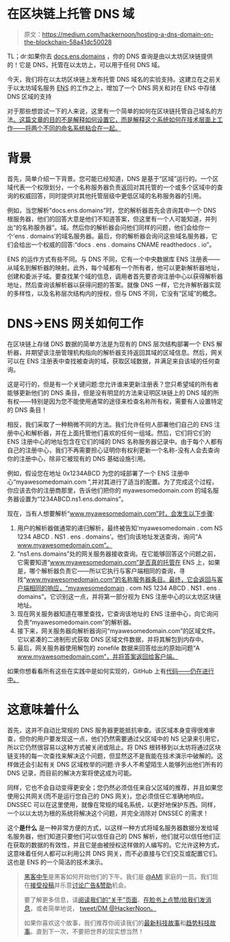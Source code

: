 # 在区块链上托管 DNS 域

> 原文：<https://medium.com/hackernoon/hosting-a-dns-domain-on-the-blockchain-58a41dc50028>

TL；dr:如果你去 [docs.ens.domains](http://docs.ens.domains/) ，你的 DNS 查询是由以太坊区块链提供的！它是 DNS，托管在以太坊上，可以用于任何 DNS 域。

今天，我们将在以太坊区块链上发布托管 DNS 域名的实验支持。这建立在之前关于以太坊域名服务 [ENS](http://docs.ens.domains/en/latest/introduction.html) 的工作之上，增加了一个 DNS 网关和对在 ENS 中存储 DNS 区域的支持

对于那些想尝试一下的人来说，这里有一个简单的如何在区块链托管自己域名的方法[。这篇文章的目的不是解释如何设置它，而是解释这个系统如何在技术层面上工作——将两个不同的命名系统粘合在一起。](http://docs.ens.domains/en/latest/dns.html)

# 背景

首先，简单介绍一下背景。您可能已经知道，DNS 是基于“区域”运行的。一个区域代表一个权限划分，一个名称服务器负责返回对其托管的一个或多个区域中的查询的权威回答，同时提供对其他托管层级中更低区域的名称服务器的引用。

例如，当您解析“docs.ens.domains”时，您的解析器首先会咨询其中一个 DNS 根服务器，他们的回答大意是他们不知道答案，但这里有一个人可能知道，并列出“的名称服务器”。域。然后你的解析器会问他们同样的问题，他们会给你一个‘ens . domains’的域名服务器。最后，你的解析器会询问这些域名服务器，它们会给出一个权威的回答:“docs . ens . domains CNAME readthedocs . io”。

ENS 的运作方式有些不同。与 DNS 不同，它有一个中央数据库 ENS 注册表——从域名到解析器的映射。此外，每个域都有一个所有者，他可以更新解析器地址，创建和委派子域。要查找某个域的信息，调用者首先要咨询注册中心以获得解析器地址，然后查询该解析器以获得问题的答案。就像 DNS 一样，它允许解析器实现的多样性，以及名称层次结构内的授权，但与 DNS 不同，它没有“区域”的概念。

# DNS->ENS 网关如何工作

在区块链上存储 DNS 数据的简单方法是为现有的 DNS 层次结构部署一个 ENS 解析器，并期望该注册管理机构指向的解析器支持返回其域的区域信息。然后，网关可以在 ENS 注册表中查找被查询的域，获取区域数据，并满足来自该域的任何查询。

这是可行的，但是有一个关键问题:您允许谁来更新注册表？您只希望域的所有者能够更新他们的 DNS 条目，但是没有明显的方法来证明区块链上的 DNS 域的所有权——特别是因为您不能使用通常的途径来检查名称所有权，需要有人设置特定的 DNS 条目！

相反，我们采取了一种稍微不同的方法。我们允许任何人部署他们自己的 ENS 注册中心和解析器，并在上面托管他们喜欢的任何一组域。然后，它们将它们的 ENS 注册中心的地址包含在它们的域的 DNS 名称服务器记录中。由于每个人都有自己的注册中心，我们不再需要担心证明你有权利更新一个名称-没有人会去查询你的注册中心，除非它被现有的 DNS 基础设施引用。

例如，假设您在地址 0x1234ABCD 为您的域部署了一个 ENS 注册中心“myawesomedomain.com ”,并对其进行了适当的配置。为了完成这个过程，你应该去你的注册商那里，告诉他们把你的 myawesomedomain.com 的域名服务器设置为“1234ABCD.ns1.ens.domains”。

现在，当有人想要解析“www.myawesomedomain.com”时，会发生以下步骤:

1.  用户的解析器做通常的递归解析，最终被告知‘myawesomedomain . com NS 1234 ABCD . NS1 . ens . domains’。他们向该地址发送查询，询问“A www.myawesomedomain.com”。
2.  “ns1.ens.domains”处的网关服务器接收查询。在它能够回答这个问题之前，它需要知道“www.myawesomedomain.com”是否真的托管在 ENS 上，如果是，哪个解析器负责它——所以它执行与客户端相同的查询，寻找“www.myawesomedomain.com”的名称服务器条目。最终，它会返回与客户端相同的响应，“myawesomedomain . com NS 1234 ABCD . NS1 . ens . domains”。它识别这一点，并将第一部分视为 ENS 注册中心的以太坊区块链地址。
3.  现在网关服务器知道在哪里查找，它查询该地址的 ENS 注册中心，向它询问负责“myawesomedomain.com”的解析器。
4.  接下来，网关服务器向解析器询问“myawesomedomain.com”的区域文件。它以紧凑的二进制形式获取 DNS 区域文件数据，并将其解包到内存中。
5.  最后，网关服务器使用解包的 zonefile 数据来回答给出的原始问题“A www.myawesomedomain.com”，并将答案返回给客户端。

如果你想看看所有这些在实践中是如何实现的，GitHub 上有[代码——仍在进行中。](https://github.com/arachnid/ensdns/)

# 这意味着什么

首先，这并不自动比常规的 DNS 服务器更能抵抗审查。该区域本身变得很难审查，但你的用户要发现这一点，他们仍然需要通过父区域中的 NS 记录来引用它，所以它仍然很容易以这种方式被关闭或阻止。将 DNS 根转移到以太坊将通过区块链支持的每一次查找来解决这个问题，但显然这不是我能在技术演示中破解的。这样做还会引起有关 DNS 区域枚举的问题:许多人不希望陌生人能够列出他们所有的 DNS 记录，而目前的解决方案将使这成为可能。

同样，它也不会自动变得更安全；您仍然必须信任来自父区域的推荐，并且如果您使用公共网关(而不是运行您自己的 DNS 网关)，您必须信任它准确地响应。DNSSEC 可以在这里使用，就像在常规的域名系统，以更好地保护东西。同样，一个以以太坊为根的系统将解决这个问题，并完全消除对 DNSSEC 的需求！

这个**是什么** 是一种非常方便的方式，以这样一种方式将域名服务器数据分发给域名服务器，他们知道只要他们可以信任自己的 DNS 解析，他们就可以信任他们正在获取的数据的有效性，并且它是由被授权这样做的人编写的。它允许这种方式，这意味着任何人都可以利用公共 DNS 网关，而不必直接与它们交互或配置它们。这也是 ENS 的一个简洁的技术演示。

> [黑客中午](http://bit.ly/Hackernoon)是黑客如何开始他们的下午。我们是 [@AMI](http://bit.ly/atAMIatAMI) 家庭的一员。我们现在[接受投稿](http://bit.ly/hackernoonsubmission)并乐意[讨论广告&赞助](mailto:partners@amipublications.com)机会。
> 
> 要了解更多信息，请[阅读我们的“关于”页面](https://goo.gl/4ofytp)、[在脸书上点赞/给我们发消息](http://bit.ly/HackernoonFB)，或者简单地说， [tweet/DM @HackerNoon。](https://goo.gl/k7XYbx)
> 
> 如果你喜欢这个故事，我们推荐你阅读我们的[最新科技故事](http://bit.ly/hackernoonlatestt)和[趋势科技故事](https://hackernoon.com/trending)。直到下一次，不要把世界的现实想当然！